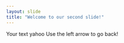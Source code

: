 ```yaml
---
layout: slide
title: "Welcome to our second slide!"
---
```

Your text yahoo
Use the left arrow to go back!
